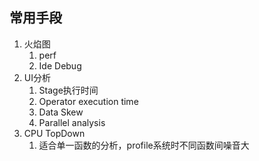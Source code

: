 ## 常用手段
1. 火焰图
	1. perf
	2. Ide Debug
2. UI分析
	1. Stage执行时间
	2. Operator execution time
	3. Data Skew
	4. Parallel analysis
3. CPU TopDown
	1. 适合单一函数的分析，profile系统时不同函数间噪音大